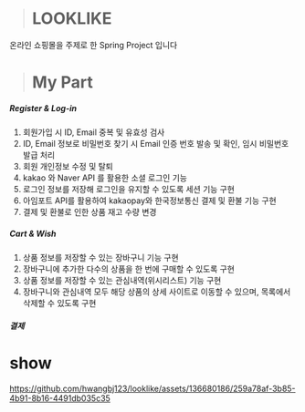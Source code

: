 > # LOOKLIKE
온라인 쇼핑몰을 주제로 한 Spring Project 입니다

> # My Part
##### Register & Log-in
1. 회원가입 시 ID, Email 중복 및 유효성 검사
2. ID, Email 정보로 비밀번호 찾기 시 Email 인증 번호 발송 및 확인, 임시 비밀번호 발급 처리
3. 회원 개인정보 수정 및 탈퇴
4. kakao 와 Naver API 를 활용한 소셜 로그인 기능
5. 로그인 정보를 저장해 로그인을 유지할 수 있도록 세션 기능 구현
6. 아임포트 API를 활용하여 kakaopay와 한국정보통신 결제 및 환불 기능 구현
7. 결제 및 환불로 인한 상품 재고 수량 변경
##### Cart & Wish
1. 상품 정보를 저장할 수 있는 장바구니 기능 구현
2. 장바구니에 추가한 다수의 상품을 한 번에 구매할 수 있도록 구현
3. 상품 정보를 저장할 수 있는 관심내역(위시리스트) 기능 구현
4. 장바구니와 관심내역 모두 해당 상품의 상세 사이트로 이동할 수 있으며, 목록에서 삭제할 수 있도록 구현
##### 결제


# show
https://github.com/hwangbj123/looklike/assets/136680186/259a78af-3b85-4b91-8b16-4491db035c35

